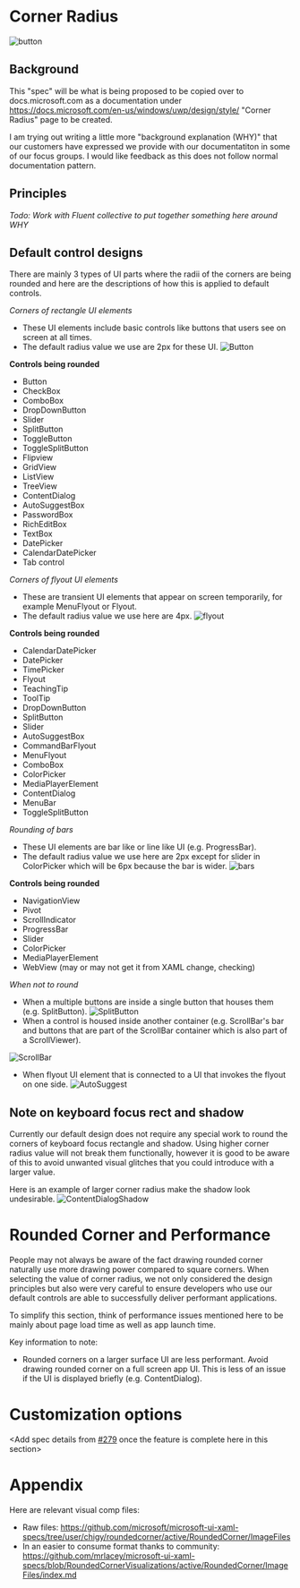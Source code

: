 # Corner Radius
![button](https://github.com/microsoft/microsoft-ui-xaml-specs/blob/user/chigy/roundedcorner/active/RoundedCorner/ImageFiles/Button2.png)
<Add thinking behind why we are rounding corners related to Fluent design.>

## Background
This "spec" will be what is being proposed to be copied over to docs.microsoft.com as a documentation under https://docs.microsoft.com/en-us/windows/uwp/design/style/ "Corner Radius" page to be created.

I am trying out writing a little more "background explanation (WHY)" that our customers have expressed we provide with our documentatiton in some of our focus groups. I would like feedback as this does not follow normal documentation pattern.

## Principles
*Todo: Work with Fluent collective to put together something here around WHY*

## Default control designs
There are mainly 3 types of UI parts where the radii of the corners are being rounded and here are the descriptions of how this is applied to default controls.

*Corners of rectangle UI elements*
- These UI elements include basic controls like buttons that users see on screen at all times.
- The default radius value we use are 2px for these UI.
![Button](https://github.com/microsoft/microsoft-ui-xaml-specs/blob/user/chigy/roundedcorner/active/RoundedCorner/ImageFiles/Button.png)

**Controls being rounded**
- Button
- CheckBox
- ComboBox
- DropDownButton
- Slider
- SplitButton
- ToggleButton
- ToggleSplitButton
- Flipview
- GridView
- ListView
- TreeView
- ContentDialog
- AutoSuggestBox
- PasswordBox
- RichEditBox
- TextBox
- DatePicker
- CalendarDatePicker
- Tab control

*Corners of flyout UI elements*
- These are transient UI elements that appear on screen temporarily, for example MenuFlyout or Flyout.
- The default radius value we use here are 4px.
![flyout](https://github.com/microsoft/microsoft-ui-xaml-specs/blob/user/chigy/roundedcorner/active/RoundedCorner/ImageFiles/Flyout.png)

**Controls being rounded**
- CalendarDatePicker
- DatePicker
- TimePicker
- Flyout
- TeachingTip
- ToolTip
- DropDownButton
- SplitButton
- Slider
- AutoSuggestBox
- CommandBarFlyout
- MenuFlyout
- ComboBox
- ColorPicker
- MediaPlayerElement
- ContentDialog
- MenuBar
- ToggleSplitButton

*Rounding of bars*
- These UI elements are bar like or line like UI (e.g. ProgressBar).
- The default radius value we use here are 2px except for slider in ColorPicker which will be 6px because the bar is wider.
![bars](https://github.com/microsoft/microsoft-ui-xaml-specs/blob/user/chigy/roundedcorner/active/RoundedCorner/ImageFiles/Bars.png)

**Controls being rounded**
- NavigationView
- Pivot
- ScrollIndicator
- ProgressBar
- Slider
- ColorPicker
- MediaPlayerElement
- WebView (may or may not get it from XAML change, checking)

*When not to round*
- When a multiple buttons are inside a single button that houses them (e.g. SplitButton).
![SplitButton](https://github.com/microsoft/microsoft-ui-xaml-specs/blob/user/chigy/roundedcorner/active/RoundedCorner/ImageFiles/SplitButton2.png)
- When a control is housed inside another container (e.g. ScrollBar's bar and buttons that are part of the ScrollBar container which is also part of a ScrollViewer).

![ScrollBar](https://github.com/microsoft/microsoft-ui-xaml-specs/blob/user/chigy/roundedcorner/active/RoundedCorner/ImageFiles/ScrollBar.png)
- When flyout UI element that is connected to a UI that invokes the flyout on one side.
![AutoSuggest](https://github.com/microsoft/microsoft-ui-xaml-specs/blob/user/chigy/roundedcorner/active/RoundedCorner/ImageFiles/AutoSuggest.png)

## Note on keyboard focus rect and shadow
Currently our default design does not require any special work to round the corners of keyboard focus rectangle and shadow. Using higher corner radius value will not break them functionally, however it is good to be aware of this to avoid unwanted visual glitches that you could introduce with a larger value.

Here is an example of larger corner radius make the shadow look undesirable.
![ContentDialogShadow](https://user-images.githubusercontent.com/6964369/60532329-ee241f80-9cb1-11e9-9268-67036d840eff.png)

# Rounded Corner and Performance
People may not always be aware of the fact drawing rounded corner naturally use more drawing power compared to square corners. When selecting the value of corner radius, we not only considered the design principles but also were very careful to ensure developers who use our default controls are able to successfully deliver performant applications. 

To simplify this section, think of performance issues mentioned here to be mainly about page load time as well as app launch time.

Key information to note:
- Rounded corners on a larger surface UI are less performant. Avoid drawing rounded corner on a full screen app UI. This is less of an issue if the UI is displayed briefly (e.g. ContentDialog).

# Customization options
<Add spec details from [#279](https://github.com/microsoft/microsoft-ui-xaml/issues/279) once the feature is complete here in this section>

# Appendix
Here are relevant visual comp files:
- Raw files: https://github.com/microsoft/microsoft-ui-xaml-specs/tree/user/chigy/roundedcorner/active/RoundedCorner/ImageFiles
- In an easier to consume format thanks to community: https://github.com/mrlacey/microsoft-ui-xaml-specs/blob/RoundedCornerVisualizations/active/RoundedCorner/ImageFiles/index.md
